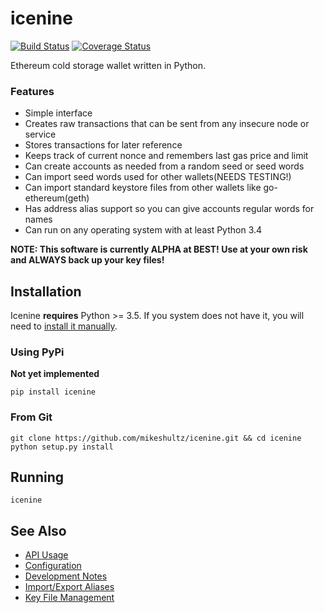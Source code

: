 # icenine
[![Build Status](https://travis-ci.org/mikeshultz/icenine.svg?branch=master)](https://travis-ci.org/mikeshultz/icenine) [![Coverage Status](https://coveralls.io/repos/github/mikeshultz/icenine/badge.svg?branch=master)](https://coveralls.io/github/mikeshultz/icenine?branch=master)

Ethereum cold storage wallet written in Python.

### Features

- Simple interface
- Creates raw transactions that can be sent from any insecure node or service
- Stores transactions for later reference
- Keeps track of current nonce and remembers last gas price and limit
- Can create accounts as needed from a random seed or seed words
- Can import seed words used for other wallets(NEEDS TESTING!)
- Can import standard keystore files from other wallets like go-ethereum(geth)
- Has address alias support so you can give accounts regular words for names
- Can run on any operating system with at least Python 3.4

**NOTE: This software is currently ALPHA at BEST!  Use at your own risk and 
ALWAYS back up your key files!**

## Installation

Icenine **requires** Python >= 3.5.  If you system does not have it, you will
need to [install it manually](https://www.python.org/downloads/).

### Using PyPi

**Not yet implemented**

    pip install icenine

### From Git

    git clone https://github.com/mikeshultz/icenine.git && cd icenine
    python setup.py install

## Running

    icenine

## See Also

- [API Usage](docs/api.md)
- [Configuration](docs/config.md)
- [Development Notes](docs/development.md)
- [Import/Export Aliases](docs/aliases.md)
- [Key File Management](docs/keys.md)